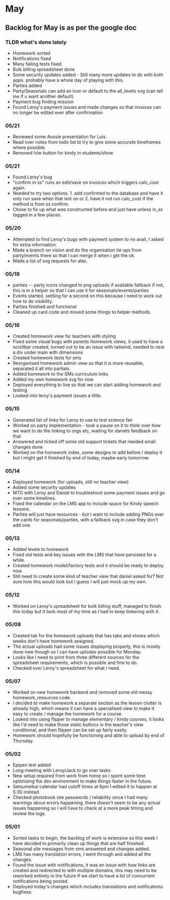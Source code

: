 # May

## Backlog for May is as per the google doc

### TLDR what's done lately
- Homework sorted
- Notifications fixed
- Many failing tests fixed.
- Bulk billing spreadsheet done
- Some security updates added - Still many more updates to do with both apps. probably have a whole day of playing with this.
- Parties added
- Party/Seasonals can add an icon or default to the all_levels svg (can tell me if u want another default)
- Payment bug finding mission
- Found Leroy's payment issues and made changes so that invoices can no longer be edited ever after confirmation

### 05/21 

- Reviewed some Aussie presentation for Luis.
- Read over notes from todo list to try to give some accurate timeframes where possible.
- Removed h/w button for kindy in students/show

### 05/21   

- Found Leroy's bug
- "confirm in ss" runs an edit/save on invoices which triggers calc_cost again.
- Needed to try two options. 1. add confirmed to the database and have it only run save when that isnt on or 2. 
have it not run calc_cost if the method is from ss confirm.
- Chose to fix up what was constructed before and just have unless in_ss tagged in a few places.

### 05/20

- Attempted to find Leroy's bugs with payment system to no avail, I asked for extra information.
- Made a branch on vision and do the organisation tie ups from party/events there so that I can merge it when i get the ok.
- Made a list of svg requests for alex.

### 05/19

- parties -- party icons changed to png uploads if available fallback if not, this is in a helper so that I can use it for seasonals/events/parties
- Events started, settling for a second on this because I need to work out how to do visibility.
- Parties finished and functional
- Cleaned up card code and moved some things to helper methods.

### 05/16
- Created homework view for teachers with styling
- Fixed some visual bugs with parents homework views, it used to have a scrollbar created, turned out to be an issue with tailwind, needed to nest a div under main with dimensions
- Created homework tests for sms
- Reorganised homework admin view so that it is more reusable, separated it all into partials.
- Added homework to the SMs curriculum links
- Added my own homework svg for now
- Deployed everything to live so that we can start adding homework and testing
- Looked into leroy's payment issues a little.

### 05/15
- Generated list of links for Leroy to use to test science fair
- Worked on party implementation - took a pause on it to think over how we want to do the linking to orgs etc, waiting for daniels feedback on that
- Answered and ticked off some old support tickets that needed small changes done
- Worked on the homework index, some designs to add before I deploy it but I might get it finished by end of today, maybe early tomorrow.

### 05/14

- Deployed homework (for uploads, still no teacher view)
- Added some security updates
- MTG with Leroy and Daniel to troubleshoot some payment issues and go over some timelines.
- Fixed the calendar on the LMS app to include space for Kindy speech lessons.
- Parties will just have resources - but I want to include adding PNGs over the cards for seasonals/parties, with a fallback svg in case they don't add one.
### 05/13

- Added levels to homework
- Fixed old tests and key issues with the LMS that have persisted for a while.
- Created homework model/factory tests and it should be ready to deploy now.
- Still need to create some kind of teacher view that daniel asked for? Not sure how this would look but I guess I will just mock up my own.

### 05/12

- Worked on Leroy's spreadsheet for bulk billing stuff, managed to finish this today but it took most of my time as I had to keep tinkering with it.

### 05/08

- Created tab for the homework uploads that has tabs and shows which weeks don't have homework assigned.
- The actual uploads had some issues displaying properly, this is mostly done now though so I can have uplodas possible for Monday.
- Looks like I need to print from three different sources for the spreadsheet requirements, which is possible and fine to do.
- Checked over Leroy's spreadsheet for what I need.

### 05/07

- Worked on new homework backend and removed some old messy homework_resources code.
- I decided to make homework a separate section as the lesson clutter is already high, which means it can have a specialised view to make it easy to create / manage the homework for a course.
- Looked into using flipper to manage elementary / kindy courses, it looks like I'd need to make those static buttons in the teacher's view conditional, and then flipper can be set up fairly easily.
- Homework should hopefully be functioning and able to upload by end of Thursday.

### 05/02

- Epipen test added
- Long meeting with Leroy/Jack to go over tasks
- New setup required from work from home so I spent some time optimising the dev environment to make things faster in the future.
- Setsumeikai calendar had cutoff times at 6pm I edited it to happen at 5:30 instead.
- Checked photobook site passwords / reliability since I had many warnings about errors happening, there doesn't seem to be any actual issues happening so I will have to check at a more peak timing and review the logs.

### 05/01

- Sorted tasks to begin, the backlog of work is extensive so this week I have decided to primarily clean up things that are half finished.
- Seasonal site messages from sms answered and changes added.
- LMS has many translation errors, I went through and added all the changes.
- Found the issue with notifications, it was an issue with how links are created and redirected to with multiple domains, this may need to be reworked entirely in the future if we start to have a lot of concurrent notifications being posted.
- Deployed today's changes which includes translations and notifications bugfixes.
